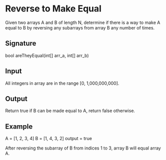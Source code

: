 # Reverse to Make Equal

Given two arrays A and B of length N, determine if there is a way to make A equal to B by reversing any subarrays from array B any number of times.

## Signature

bool areTheyEqual(int[] arr_a, int[] arr_b)

## Input

All integers in array are in the range [0, 1,000,000,000].

## Output

Return true if B can be made equal to A, return false otherwise.

## Example

A = [1, 2, 3, 4]
B = [1, 4, 3, 2]
output = true

After reversing the subarray of B from indices 1 to 3, array B will equal array A.
